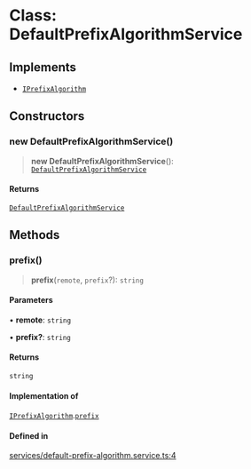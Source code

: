 # Class: DefaultPrefixAlgorithmService

## Implements

- [`IPrefixAlgorithm`](../interfaces/IPrefixAlgorithm.md)

## Constructors

### new DefaultPrefixAlgorithmService()

> **new DefaultPrefixAlgorithmService**(): [`DefaultPrefixAlgorithmService`](DefaultPrefixAlgorithmService.md)

#### Returns

[`DefaultPrefixAlgorithmService`](DefaultPrefixAlgorithmService.md)

## Methods

### prefix()

> **prefix**(`remote`, `prefix`?): `string`

#### Parameters

• **remote**: `string`

• **prefix?**: `string`

#### Returns

`string`

#### Implementation of

[`IPrefixAlgorithm`](../interfaces/IPrefixAlgorithm.md).[`prefix`](../interfaces/IPrefixAlgorithm.md#prefix)

#### Defined in

[services/default-prefix-algorithm.service.ts:4](https://github.com/LabO8/nestjs-s3/blob/306023e15fcb498533a66fc2f9b000dc61a2bf64/src/services/default-prefix-algorithm.service.ts#L4)

